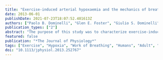 ```yaml
---
title: "Exercise-induced arterial hypoxaemia and the mechanics of breathing in healthy young women"
date: 2013-06-01
publishDate: 2021-07-23T18:07:52.401613Z
authors: ["Paolo B. Dominelli", "Glen E. Foster", "Giulio S. Dominelli", "William R. Henderson", "Michael S. Koehle", "Donald C. McKenzie", "A. William Sheel"]
publication_types: ["2"]
abstract: "The purpose of this study was to characterize exercise-induced arterial hypoxaemia (EIAH), pulmonary gas exchange and respiratory mechanics during exercise, in young healthy women. We defined EIAH as a textgreater10 mmHg decrease in arterial oxygen tension ( ) during exercise compared to rest. We used a heliox inspirate to test the hypothesis that mechanical constraints contribute to EIAH. Subjects with a spectrum of aerobic capacities (n = 30; maximal oxygen consumption ( ) = 49 ± 1, range 28-62 ml kg(-1) min(-1)) completed a stepwise treadmill test and a subset (n = 18 with EIAH) completed a constant load test (~85% ) with heliox gas. Throughout exercise arterial blood gases, oxyhaemoglobin saturation ( ), the work of breathing (WOB) and expiratory flow limitation (EFL) were assessed. Twenty of the 30 women developed EIAH with a nadir and ranging from 58 to 88 mmHg and 87 to 96%, respectively. At maximal exercise, was inversely related to (r = -0.57, P textless 0.05) with notable exceptions where some subjects with low aerobic fitness levels demonstrated EIAH. Subjects with EIAH had a greater (51 ± 1 vs. 43 ± 2 ml kg(-1) min(-1)), lower end-exercise (93.2 ± 0.5 vs. 96.1 ± 0.3%) and a greater maximal energetic WOB (324 ± 19 vs. 247 ± 23 J min(-1)), but had similar resting pulmonary function compared to those without EIAH. Most subjects developed EIAH at submaximal exercise intensities, with distinct patterns of hypoxaemia. In some subjects with varying aerobic fitness levels, mechanical ventilatory constraints (i.e. EFL) were the primary mechanism associated with the hypoxaemia during the maximal test. Mechanical ventilatory constraints also prevented adequate compensatory alveolar hyperventilation in most EIAH subjects. Minimizing mechanical ventilatory constraints with heliox inspiration partially reversed EIAH in subjects who developed EFL. In conclusion, healthy women of all aerobic fitness levels can develop EIAH and begin to do so at submaximal intensities. Mechanical ventilatory constraints are a primary mechanism for EIAH in some healthy women and prevent reversal of hypoxaemia in women for whom it is not the primary mechanism."
featured: false
publication: "*The Journal of Physiology*"
tags: ["Exercise", "Hypoxia", "Work of Breathing", "Humans", "Adult", "Female", "Oxygen", "Oxygen Consumption", "Blood Gas Analysis", "Pulmonary Ventilation", "Arteries", "Helium", "Biomechanical Phenomena", "Physical Fitness"]
doi: "10.1113/jphysiol.2013.252767"
---
```


